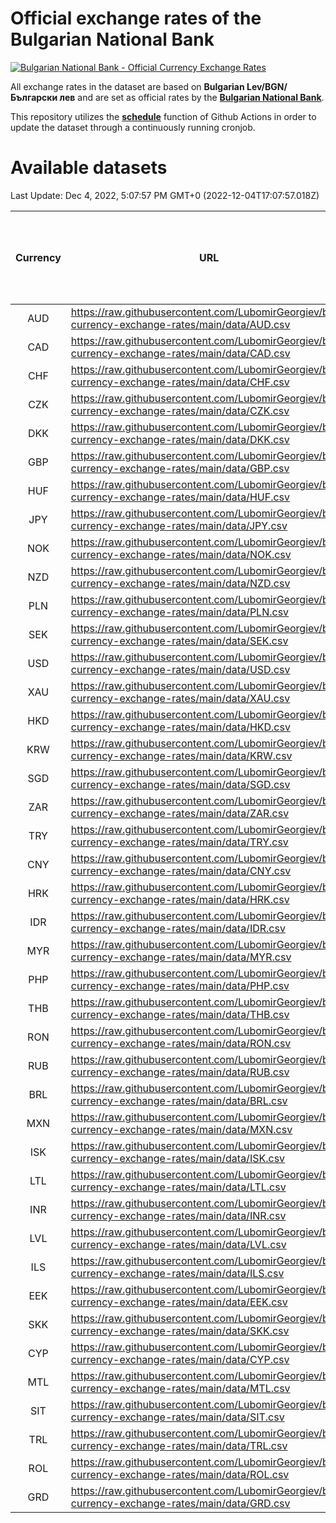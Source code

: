 # Official exchange rates of the Bulgarian National Bank

[![Bulgarian National Bank - Official Currency Exchange Rates](https://github.com/LubomirGeorgiev/bnb-currency-exchange-rates/actions/workflows/update-rates.yml/badge.svg?branch=main)](https://github.com/LubomirGeorgiev/bnb-currency-exchange-rates/actions/workflows/update-rates.yml)

All exchange rates in the dataset are based on **Bulgarian Lev/BGN/Български лев** and are set as official rates by the [**Bulgarian National Bank**](https://www.bnb.bg/Statistics/StExternalSector/StExchangeRates/StERForeignCurrencies/index.htm?toLang=_EN).

This repository utilizes the [**schedule**](https://docs.github.com/en/actions/reference/events-that-trigger-workflows) function of Github Actions in order to update the dataset through a continuously running cronjob.

# Available datasets

<!-- START LINKS (DO NOT EVER FU*ING DELETE THIS COMMENT FOR THE LOVE OF YOUR LIFE!!! IF YOU ARE CURIOS HOW IT WORKS, YOU CAN HAVE A LOOK AT ./src/updateReadme.ts) -->

Last Update: Dec 4, 2022, 5:07:57 PM GMT+0 (2022-12-04T17:07:57.018Z)

| Currency | URL                                                                                             | Number of records | Number of missing days that were filled in |
| :------: | ----------------------------------------------------------------------------------------------- | :---------------: | :----------------------------------------: |
|   AUD    | https://raw.githubusercontent.com/LubomirGeorgiev/bnb-currency-exchange-rates/main/data/AUD.csv |       8335        |                    2573                    |
|   CAD    | https://raw.githubusercontent.com/LubomirGeorgiev/bnb-currency-exchange-rates/main/data/CAD.csv |       8335        |                    2573                    |
|   CHF    | https://raw.githubusercontent.com/LubomirGeorgiev/bnb-currency-exchange-rates/main/data/CHF.csv |       8335        |                    2573                    |
|   CZK    | https://raw.githubusercontent.com/LubomirGeorgiev/bnb-currency-exchange-rates/main/data/CZK.csv |       8335        |                    2573                    |
|   DKK    | https://raw.githubusercontent.com/LubomirGeorgiev/bnb-currency-exchange-rates/main/data/DKK.csv |       8335        |                    2573                    |
|   GBP    | https://raw.githubusercontent.com/LubomirGeorgiev/bnb-currency-exchange-rates/main/data/GBP.csv |       8335        |                    2573                    |
|   HUF    | https://raw.githubusercontent.com/LubomirGeorgiev/bnb-currency-exchange-rates/main/data/HUF.csv |       8335        |                    2573                    |
|   JPY    | https://raw.githubusercontent.com/LubomirGeorgiev/bnb-currency-exchange-rates/main/data/JPY.csv |       8335        |                    2573                    |
|   NOK    | https://raw.githubusercontent.com/LubomirGeorgiev/bnb-currency-exchange-rates/main/data/NOK.csv |       8335        |                    2573                    |
|   NZD    | https://raw.githubusercontent.com/LubomirGeorgiev/bnb-currency-exchange-rates/main/data/NZD.csv |       8335        |                    2573                    |
|   PLN    | https://raw.githubusercontent.com/LubomirGeorgiev/bnb-currency-exchange-rates/main/data/PLN.csv |       8335        |                    2573                    |
|   SEK    | https://raw.githubusercontent.com/LubomirGeorgiev/bnb-currency-exchange-rates/main/data/SEK.csv |       8335        |                    2573                    |
|   USD    | https://raw.githubusercontent.com/LubomirGeorgiev/bnb-currency-exchange-rates/main/data/USD.csv |       8335        |                    2573                    |
|   XAU    | https://raw.githubusercontent.com/LubomirGeorgiev/bnb-currency-exchange-rates/main/data/XAU.csv |       8335        |                    2575                    |
|   HKD    | https://raw.githubusercontent.com/LubomirGeorgiev/bnb-currency-exchange-rates/main/data/HKD.csv |       8033        |                    2482                    |
|   KRW    | https://raw.githubusercontent.com/LubomirGeorgiev/bnb-currency-exchange-rates/main/data/KRW.csv |       8033        |                    2482                    |
|   SGD    | https://raw.githubusercontent.com/LubomirGeorgiev/bnb-currency-exchange-rates/main/data/SGD.csv |       8033        |                    2482                    |
|   ZAR    | https://raw.githubusercontent.com/LubomirGeorgiev/bnb-currency-exchange-rates/main/data/ZAR.csv |       8033        |                    2482                    |
|   TRY    | https://raw.githubusercontent.com/LubomirGeorgiev/bnb-currency-exchange-rates/main/data/TRY.csv |       6515        |                    2012                    |
|   CNY    | https://raw.githubusercontent.com/LubomirGeorgiev/bnb-currency-exchange-rates/main/data/CNY.csv |       6395        |                    1976                    |
|   HRK    | https://raw.githubusercontent.com/LubomirGeorgiev/bnb-currency-exchange-rates/main/data/HRK.csv |       6395        |                    1976                    |
|   IDR    | https://raw.githubusercontent.com/LubomirGeorgiev/bnb-currency-exchange-rates/main/data/IDR.csv |       6395        |                    1976                    |
|   MYR    | https://raw.githubusercontent.com/LubomirGeorgiev/bnb-currency-exchange-rates/main/data/MYR.csv |       6395        |                    1976                    |
|   PHP    | https://raw.githubusercontent.com/LubomirGeorgiev/bnb-currency-exchange-rates/main/data/PHP.csv |       6395        |                    1976                    |
|   THB    | https://raw.githubusercontent.com/LubomirGeorgiev/bnb-currency-exchange-rates/main/data/THB.csv |       6395        |                    1976                    |
|   RON    | https://raw.githubusercontent.com/LubomirGeorgiev/bnb-currency-exchange-rates/main/data/RON.csv |       6336        |                    1958                    |
|   RUB    | https://raw.githubusercontent.com/LubomirGeorgiev/bnb-currency-exchange-rates/main/data/RUB.csv |       6119        |                    1890                    |
|   BRL    | https://raw.githubusercontent.com/LubomirGeorgiev/bnb-currency-exchange-rates/main/data/BRL.csv |       5425        |                    1679                    |
|   MXN    | https://raw.githubusercontent.com/LubomirGeorgiev/bnb-currency-exchange-rates/main/data/MXN.csv |       5425        |                    1679                    |
|   ISK    | https://raw.githubusercontent.com/LubomirGeorgiev/bnb-currency-exchange-rates/main/data/ISK.csv |       5332        |                    1648                    |
|   LTL    | https://raw.githubusercontent.com/LubomirGeorgiev/bnb-currency-exchange-rates/main/data/LTL.csv |       5155        |                    1584                    |
|   INR    | https://raw.githubusercontent.com/LubomirGeorgiev/bnb-currency-exchange-rates/main/data/INR.csv |       5056        |                    1563                    |
|   LVL    | https://raw.githubusercontent.com/LubomirGeorgiev/bnb-currency-exchange-rates/main/data/LVL.csv |       4790        |                    1470                    |
|   ILS    | https://raw.githubusercontent.com/LubomirGeorgiev/bnb-currency-exchange-rates/main/data/ILS.csv |       4330        |                    1342                    |
|   EEK    | https://raw.githubusercontent.com/LubomirGeorgiev/bnb-currency-exchange-rates/main/data/EEK.csv |       4002        |                    1228                    |
|   SKK    | https://raw.githubusercontent.com/LubomirGeorgiev/bnb-currency-exchange-rates/main/data/SKK.csv |       2972        |                    914                     |
|   CYP    | https://raw.githubusercontent.com/LubomirGeorgiev/bnb-currency-exchange-rates/main/data/CYP.csv |       2906        |                    890                     |
|   MTL    | https://raw.githubusercontent.com/LubomirGeorgiev/bnb-currency-exchange-rates/main/data/MTL.csv |       2604        |                    799                     |
|   SIT    | https://raw.githubusercontent.com/LubomirGeorgiev/bnb-currency-exchange-rates/main/data/SIT.csv |       2544        |                    780                     |
|   TRL    | https://raw.githubusercontent.com/LubomirGeorgiev/bnb-currency-exchange-rates/main/data/TRL.csv |       1818        |                    559                     |
|   ROL    | https://raw.githubusercontent.com/LubomirGeorgiev/bnb-currency-exchange-rates/main/data/ROL.csv |       1697        |                    524                     |
|   GRD    | https://raw.githubusercontent.com/LubomirGeorgiev/bnb-currency-exchange-rates/main/data/GRD.csv |        361        |                    109                     |

<!-- END LINKS (DO NOT EVER FU*ING DELETE THIS COMMENT FOR THE LOVE OF YOUR LIFE!!! IF YOU ARE CURIOS HOW IT WORKS, YOU CAN HAVE A LOOK AT ./src/updateReadme.ts) -->

